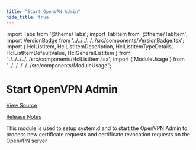 ```yaml
---
title: "Start OpenVPN Admin"
hide_title: true
---
```


import Tabs from '@theme/Tabs';
import TabItem from '@theme/TabItem';
import VersionBadge from '../../../../../src/components/VersionBadge.tsx';
import { HclListItem, HclListItemDescription, HclListItemTypeDetails, HclListItemDefaultValue, HclGeneralListItem } from '../../../../../src/components/HclListItem.tsx';
import { ModuleUsage } from "../../../../../src/components/ModuleUsage";

<VersionBadge repoTitle="Open VPN Package Infrastructure Package" version="0.27.7" lastModifiedVersion="0.27.3"/>

# Start OpenVPN Admin

<a href="https://github.com/gruntwork-io/terraform-aws-openvpn/tree/v0.27.7/modules/start-openvpn-admin" className="link-button" title="View the source code for this module in GitHub.">View Source</a>

<a href="https://github.com/gruntwork-io/terraform-aws-openvpn/releases/tag/v0.27.3" className="link-button" title="Release notes for only versions which impacted this module.">Release Notes</a>

This module is used to setup system.d and to start the OpenVPN Admin to process new certificate requests and
certificate revocation requests on the OpenVPN server


<!-- ##DOCS-SOURCER-START
{
  "originalSources": [
    "https://github.com/gruntwork-io/terraform-aws-openvpn/tree/v0.27.7/modules/start-openvpn-admin/readme.md",
    "https://github.com/gruntwork-io/terraform-aws-openvpn/tree/v0.27.7/modules/start-openvpn-admin/variables.tf",
    "https://github.com/gruntwork-io/terraform-aws-openvpn/tree/v0.27.7/modules/start-openvpn-admin/outputs.tf"
  ],
  "sourcePlugin": "module-catalog-api",
  "hash": "90ae98a46d690aa479cc89c99d4720aa"
}
##DOCS-SOURCER-END -->

